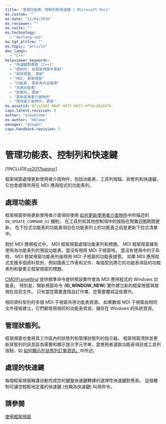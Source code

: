 ```yaml
---
title: "管理功能表、控制列和快速鍵 | Microsoft Docs"
ms.custom: ""
ms.date: "11/04/2016"
ms.reviewer: ""
ms.suite: ""
ms.technology: 
  - "devlang-cpp"
ms.tgt_pltfrm: ""
ms.topic: "article"
dev_langs: 
  - "C++"
helpviewer_keywords: 
  - "快速鍵對應表 [C++]"
  - "控制列, 在框架視窗中更新"
  - "框架視窗, 更新"
  - "MDI, 框架視窗"
  - "功能表, 更新為內容變更"
  - "共用功能表"
  - "狀態列, 更新"
  - "更新使用者介面物件"
  - "使用者介面物件, 更新"
ms.assetid: 97ca1997-06df-4373-b023-4f7ecd81047b
caps.latest.revision: 9
author: "mikeblome"
ms.author: "mblome"
manager: "ghogen"
caps.handback.revision: 5
---
```

# 管理功能表、控制列和快速鍵
[!INCLUDE[vs2017banner](../assembler/inline/includes/vs2017banner.md)]

框架視窗處理更新使用者介面物件，包括功能表、工具列按鈕、狀態列和快速鍵。  它也會處理共用在 MDI 應用程式的功能表列。  
  
## 處理功能表  
 框架視窗參與更新使用者介面項目使用 [如何更新使用者介面物件](../mfc/how-to-update-user-interface-objects.md)中所描述的 `ON_UPDATE_COMMAND_UI` 機制。  在工具列和其他控制項中的按鈕在閒置迴圈期間更新。  在下拉式功能表的功能表項目在功能表列上的功能表之前是更新下拉式清單中。  
  
 對於 MDI 應用程式中， MDI 框架視窗處理功能表列和標題。  MDI 框架視窗擁有使用為功能表列的預設功能表，當沒有現用 MDI 子視窗時。  當沒有使用中的子系時， MDI 框架視窗功能表列由現用 MDI 子視窗的功能表接管。  如果 MDI 應用程式支援多個資料型別，例如圖表工作表和文件、每個型別將它的功能表項目的功能表列和變更主框架視窗的標題。  
  
 [CMDIFrameWnd](../mfc/reference/cmdiframewnd-class.md) 提供標準命令提供預設實作會為 MDI 應用程式的 Windows 功能表。  特別是，開新視窗命令 \(**ID\_WINDOW\_NEW**\) 實作建立新的框架視窗與檢視在目前文件。  只有當您需要進階自訂作業，您需要覆寫這些實作。  
  
 相同資料型別的多個 MDI 子視窗共用功能表資源。  如果數個 MDI 子視窗由相同文件樣板建立，它們都使用相同的功能表資源，儲存在 Windows 的系統資源。  
  
## 管理狀態列。  
 框架視窗也會將其工作區內的狀態列和管理狀態列的指示器。  框架視窗清除並更新狀態列的訊息區為需要和顯示提示字元字串，當使用者選取功能表項目或工具列按鈕，如 [如何顯示在狀態列訂單資訊。](../mfc/how-to-display-command-information-in-the-status-bar.md)中所述。  
  
## 處理的快速鍵  
 每個框架視窗維護自動完成您的鍵盤快速鍵轉譯的選擇性快速鍵對應表。  這個機制可讓您輕鬆地定義的快速鍵 \(也稱為快速鍵\) 叫用命令。  
  
## 請參閱  
 [使用框架視窗](../mfc/using-frame-windows.md)